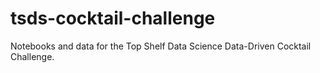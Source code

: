 # tsds-cocktail-challenge
Notebooks and data for the Top Shelf Data Science Data-Driven Cocktail Challenge.
